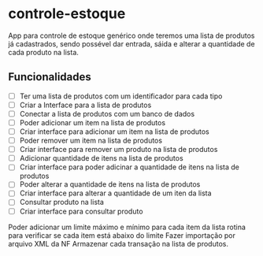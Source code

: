 # controle-estoque

App para controle de estoque genérico onde teremos uma lista de produtos já cadastrados, sendo possével dar entrada, sáida e alterar a quantidade de cada produto na lista. 

## Funcionalidades

- [ ] Ter uma lista de produtos com um identificador para cada tipo
- [ ] Criar a Interface para a lista de produtos
- [ ] Conectar a lista de produtos com um banco de dados
- [ ] Poder adicionar um item na lista de produtos
- [ ] Criar interface para adicionar um item na lista de produtos
- [ ] Poder remover um item na lista de produtos
- [ ] Criar interface para remover um produto na lista de produtos
- [ ] Adicionar quantidade de itens na lista de produtos
- [ ] Criar interface para poder adicinar a quantidade de itens na lista de produtos 
- [ ] Poder alterar a quantidade de itens na lista de produtos
- [ ] Criar interface para alterar a quantidade de um iten da lista
- [ ] Consultar produto na lista 
- [ ] Criar interface para consultar produto

Poder adicionar um limite máximo e mínimo para cada item da lista 
rotina para verificar se cada item está abaixo do limite 
Fazer importação por arquivo XML da NF
Armazenar cada transação na lista de produtos.

